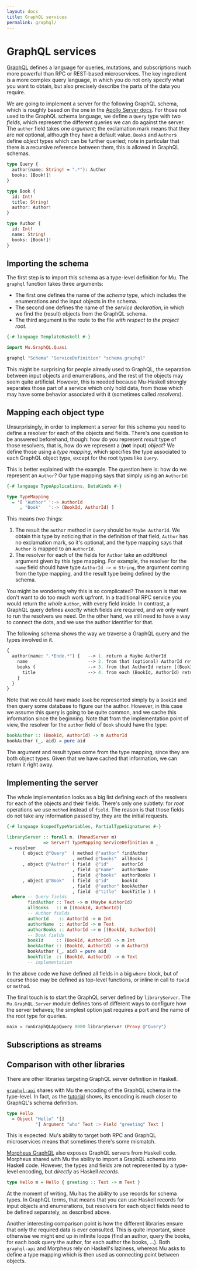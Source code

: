 ```yaml
---
layout: docs
title: GraphQL services
permalink: graphql/
---
```


# GraphQL services

[GraphQL](https://graphql.github.io/) defines a language for queries, mutations, and subscriptions much more powerful than RPC or REST-based microservices. The key ingredient is a more complex query language, in which you do not only specify what you want to obtain, but also precisely describe the parts of the data you require.

We are going to implement a server for the following GraphQL schema, which is roughly based on the one in the [Apollo Server docs](https://www.apollographql.com/docs/apollo-server/schema/schema/). For those not used to the GraphQL schema language, we define a `Query` type with two *fields*, which represent the different queries we can do against the server. The `author` field takes one *argument*; the exclamation mark means that they are *not* optional, although they have a default value. `Book`s and `Author`s define *object* types which can be further queried; note in particular that there is a recursive reference between them, this is allowed in GraphQL schemas.

```graphql
type Query {
  author(name: String! = ".*"): Author
  books: [Book!]!
}

type Book {
  id: Int!
  title: String!
  author: Author!
}

type Author {
  id: Int!
  name: String!
  books: [Book!]!
}
```

## Importing the schema

The first step is to import this schema as a type-level definition for Mu. The `graphql` function takes three arguments:

* The first one defines the name of the *schema* type, which includes the enumerations and the input objects in the schema.
* The second one defines the name of the *service declaration*, in which we find the (result) objects from the GraphQL schema.
* The third argument is the route to the file *with respect to the project root*.

```haskell
{-# language TemplateHaskell #-}

import Mu.GraphQL.Quasi

graphql "Schema" "ServiceDefinition" "schema.graphql"
```

This might be surprising for people already used to GraphQL, the separation between input objects and enumerations, and the rest of the objects may seem quite artificial. However, this is needed because Mu-Haskell strongly separates those part of a service which only hold data, from those which may have some behavior associated with it (sometimes called *resolvers*).

## Mapping each object type

Unsurprisingly, in order to implement a server for this schema you need to define a resolver for each of the objects and fields. There's one question to be answered beforehand, though: how do you represent *result* type of those resolvers, that is, how do we represent a (**not** input) *object*? We define those using a *type mapping*, which specifies the type associated to each GraphQL object type, except for the root types like `Query`.

This is better explained with the example. The question here is: how do we represent an `Author`? Our type mapping says that simply using an `AuthorId`:

```haskell
{-# language TypeApplications, DataKinds #-}

type TypeMapping
  = '[ "Author" ':-> AuthorId
     , "Book"   ':-> (BookId, AuthorId) ]
```

This means *two* things:

1. The result the `author` method in `Query` should be `Maybe AuthorId`. We obtain this type by noticing that in the definition of that field, `Author` has no exclamation mark, so it's optional, and the type mapping says that `Author` is mapped to an `AuthorId`.
2. The resolver for each of the fields for `Author` take an *additional* argument given by this type mapping. For example, the resolver for the `name` field should have type `AuthorId -> m String`, the argument coming from the type mapping, and the result type being defined by the schema.

You might be wondering why this is so complicated? The reason is that we don't want to do too much work upfront. In a traditional RPC service you would return the *whole* `Author`, with every field inside. In contrast, a GraphQL query defines *exactly* which fields are required, and we only want to run the resolvers we need. On the other hand, we still need to have a way to connect the dots, and we use the author identifier for that.

The following schema shows the way we traverse a GraphQL query and the types involved in it.

```graphql
{
  author(name: ".*Ende.*") {   --> 1. return a Maybe AuthorId
    name                       --> 2. from that (optional) AuthorId return a Text
    books {                    --> 3. from that AuthorId return [(BookId, AuthorId)]
      title                    --> 4. from each (BookId, AuthorId) return a Text
    }
  }
}
```

Note that we could have made `Book` be represented simply by a `BookId` and then query some database to figure our the author. However, in this case we assume this query is going to be quite common, and we cache this information since the beginning. Note that from the implementation point of view, the resolver for the `author` field of `Book` should have the type:

```haskell
bookAuthor :: (BookId, AuthorId) -> m AuthorId
bookAuthor (_, aid) = pure aid
```

The argument and result types come from the type mapping, since they are both object types. Given that we have cached that information, we can return it right away.

## Implementing the server

The whole implementation looks as a big list defining each of the resolvers for each of the objects and their fields. There's only one subtlety: for *root* operations we use `method` instead of `field`. The reason is that those fields do not take any information passed by, they are the initial requests.

```haskell
{-# language ScopedTypeVariables, PartialTypeSignatures #-}

libraryServer :: forall m. (MonadServer m)
              => ServerT TypeMapping ServiceDefinition m _
 = resolver
      ( object @"Query"  ( method @"author" findAuthor
                         , method @"books"  allBooks )
      , object @"Author" ( field  @"id"     authorId
                         , field  @"name"   authorName
                         , field  @"books"  authorBooks )
      , object @"Book"   ( field  @"id"     bookId
                         , field  @"author" bookAuthor
                         , field  @"title"  bookTitle ) )
  where -- Query fields
        findAuthor :: Text -> m (Maybe AuthorId)
        allBooks   :: m [(BookId, AuthorId)]
        -- Author fields
        authorId    :: AuthorId -> m Int
        authorName  :: AuthorId -> m Text
        authorBooks :: AuthorId -> m [(BookId, AuthorId)]
        -- Book fields
        bookId     :: (BookId, AuthorId) -> m Int
        bookAuthor :: (BookId, AuthorId) -> m AuthorId
        bookAuthor (_, aid) = pure aid
        bookTitle  :: (BookId, AuthorId) -> m Text
        -- implementation
```

In the above code we have defined all fields in a big `where` block, but of course those may be defined as top-level functions, or inline in call to `field` or `method`.

The final touch is to start the GraphQL server defined by `libraryServer`. The `Mu.GraphQL.Server` module defines tons of different ways to configure how the server behaves; the simplest option just requires a port and the name of the root type for queries.

```haskell
main = runGraphQLAppQuery 8080 libraryServer (Proxy @"Query")
```

## Subscriptions as streams

## Comparison with other libraries

There are other libraries targeting GraphQL server definition in Haskell.

[`graphql-api`](https://github.com/haskell-graphql/graphql-api#readme) shares with Mu the encoding of the GraphQL schema in the type-level. In fact, as the [tutorial](https://haskell-graphql-api.readthedocs.io/en/latest/tutorial/Introduction.html) shows, its encoding is much closer to GraphQL's schema definition.

```haskell
type Hello
  = Object "Hello" '[]
           '[ Argument "who" Text :> Field "greeting" Text ]
```

This is expected: Mu's ability to target both RPC and GraphQL microservices means that sometimes there's some mismatch.

[Morpheus GraphQL](https://morpheusgraphql.com/) also exposes GraphQL servers from Haskell code. Morpheus shared with Mu the ability to import a GraphQL schema into Haskell code. However, the types and fields are not represented by a type-level encoding, but *directly* as Haskell *records*.

```haskell
type Hello m = Hello { greeting :: Text -> m Text }
```

At the moment of writing, Mu has the ability to use records for schema types. In GraphQL terms, that means that you can use Haskell records for input objects and enumerations, but resolvers for each object fields need to be defined separately, as described above.

Another interesting comparison point is how the different libraries ensure that only the required data is ever consulted. This is quite important, since otherwise we might end up in infinite loops (find an author, query the books, for each book query the author, for each author the books, ...). Both `graphql-api` and Morpheus rely on Haskell's laziness, whereas Mu asks to define a type mapping which is then used as connecting point between objects.
